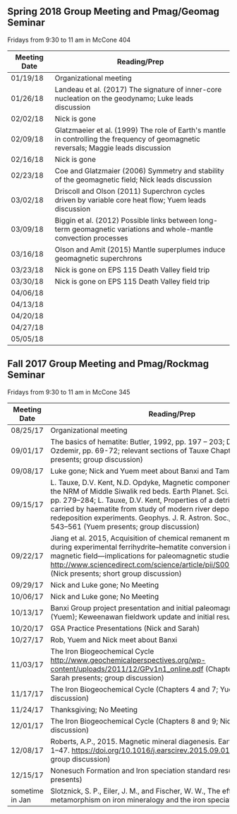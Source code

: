 ## Spring 2018 Group Meeting and Pmag/Geomag Seminar

Fridays from 9:30 to 11 am in McCone 404

| Meeting Date | Reading/Prep |
|--------------|--------------|
|01/19/18| Organizational meeting|
|01/26/18| Landeau et al. (2017) The signature of inner-core nucleation on the geodynamo; Luke leads discussion|
|02/02/18| Nick is gone |
|02/09/18| Glatzmaeier et al. (1999) The role of Earth's mantle in controlling the frequency of geomagnetic reversals; Maggie leads discussion|
|02/16/18| Nick is gone | 
|02/23/18| Coe and Glatzmaier (2006) Symmetry and stability of the geomagnetic field; Nick leads discussion | 
|03/02/18| Driscoll and Olson (2011) Superchron cycles driven by variable core heat flow; Yuem leads discussion | 
|03/09/18| Biggin et al. (2012) Possible links between long-term geomagnetic variations and whole-mantle convection processes | 
|03/16/18| Olson and Amit (2015) Mantle superplumes induce geomagnetic superchrons| 
|03/23/18| Nick is gone on EPS 115 Death Valley field trip | 
|03/30/18| Nick is gone on EPS 115 Death Valley field trip | 
|04/06/18| |
|04/13/18| |
|04/20/18| |
|04/27/18| |
|05/05/18| |

## Fall 2017 Group Meeting and Pmag/Rockmag Seminar

Fridays from 9:30 to 11 am in McCone 345

| Meeting Date | Reading/Prep |
|--------------|--------------|
|08/25/17| Organizational meeting|
|09/01/17| The basics of hematite: Butler, 1992, pp. 197 – 203; Dunlop and Ozdemir, pp. 69-72; relevant sections of Tauxe Chapter 6 and 7 (Luke presents; group discussion)|
|09/08/17| Luke gone; Nick and Yuem meet about Banxi and Tambien projects |
|09/15/17| L. Tauxe, D.V. Kent, N.D. Opdyke, Magnetic components contributing to the NRM of Middle Siwalik red beds. Earth Planet. Sci. Lett., 47 (1980), pp. 279–284; L. Tauxe, D.V. Kent, Properties of a detrital remanence carried by haematite from study of modern river deposits and laboratory redeposition experiments. Geophys. J. R. Astron. Soc., 76 (1984), pp. 543–561 (Yuem presents; group discussion)|
|09/22/17| Jiang et al. 2015, Acquisition of chemical remanent magnetization during experimental ferrihydrite–hematite conversion in Earth-like magnetic field—implications for paleomagnetic studies of red beds http://www.sciencedirect.com/science/article/pii/S0012821X15004513 (Nick presents; short group discussion)|
|09/29/17| Nick and Luke gone; No Meeting |
|10/06/17| Nick and Luke gone; No Meeting |
|10/13/17| Banxi Group project presentation and initial paleomagnetic results (Yuem); Keweenawan fieldwork update and initial results (Luke)|
|10/20/17| GSA Practice Presentations (Nick and Sarah) |
|10/27/17| Rob, Yuem and Nick meet about Banxi |
|11/03/17| The Iron Biogeochemical Cycle http://www.geochemicalperspectives.org/wp-content/uploads/2011/12/GPv1n1_online.pdf (Chapters 1, 2 and 3; Sarah presents; group discussion) |
|11/17/17| The Iron Biogeochemical Cycle (Chapters 4 and 7; Yuem presents; group discussion) |
|11/24/17| Thanksgiving; No Meeting |
|12/01/17| The Iron Biogeochemical Cycle (Chapters 8 and 9; Nick presents; group discussion) |
|12/08/17| Roberts, A.P., 2015. Magnetic mineral diagenesis. Earth-Sci. Rev. 151, 1–47. https://doi.org/10.1016/j.earscirev.2015.09.010  (Luke presents; group discussion)|
|12/15/17| Nonesuch Formation and Iron speciation standard results (Sarah presents) |
|sometime in Jan| Slotznick, S. P., Eiler, J. M., and Fischer, W. W., The effects of metamorphism on iron mineralogy and the iron speciation redox proxy |

